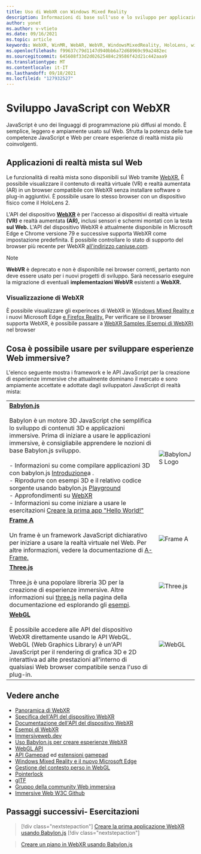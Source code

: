 ```yaml
---
title: Uso di WebXR con Windows Mixed Reality
description: Informazioni di base sull'uso e lo sviluppo per applicazioni WebXR in esecuzione Windows Mixed Reality visori VR immersive.
author: yonet
ms.author: v-vtieto
ms.date: 09/16/2021
ms.topic: article
keywords: WebXR, WinMR, WebAR, WebVR, WindowsMixedReality, HoloLens, windows mixed reality, web vr, web xr, web mr, web ar, 360, 360 video, 360 video, 360 foto, 360 foto, 360 foto, 360 contenuti, web immersive, immersiveweb, IW
ms.openlocfilehash: f99637c79d1147d940bb6a72d68969c99a2482ec
ms.sourcegitcommit: 645608f33d2d02625484c29586f42d21c442aaa9
ms.translationtype: MT
ms.contentlocale: it-IT
ms.lasthandoff: 09/18/2021
ms.locfileid: "127932527"
---
```

# <a name="javascript-development-with-webxr"></a>Sviluppo JavaScript con WebXR

JavaScript è uno dei linguaggi di programmazione più diffusi al mondo. È semplice, leggero e ampiamente usato sul Web. Sfrutta la potenza delle tue competenze JavaScript e Web per creare esperienze di realtà mista più coinvolgenti.

## <a name="mixed-reality-applications-on-the-web"></a>Applicazioni di realtà mista sul Web

Le funzionalità di realtà mista sono disponibili sul Web tramite [WebXR.](webxr-overview.md) È possibile visualizzare il contenuto di realtà virtuale (VR) e realtà aumentata (AR) in un browser compatibile con WebXR senza installare software o plug-in aggiuntivi. È possibile usare lo stesso browser con un dispositivo fisico come il HoloLens 2.

L'API del dispositivo  [**WebXR**](https://www.w3.org/TR/webxr/) è per l'accesso ai dispositivi di  realtà virtuale **(VR)** e realtà aumentata **(AR),** inclusi sensori e schermi montati con la testa **sul Web.** L'API del dispositivo WebXR è attualmente disponibile in Microsoft Edge e Chrome versione 79 e successive supporta WebXR come impostazione predefinita. È possibile controllare lo stato di supporto del browser più recente per WebXR [all'indirizzo caniuse.com](https://caniuse.com/#search=webxr).

> [!NOTE]
> **WebVR** è deprecato e non è disponibile nei browser correnti, pertanto non deve essere usato per i nuovi progetti di sviluppo. Sarà necessario eseguire la migrazione di eventuali **implementazioni WebVR** esistenti a **WebXR.**

### <a name="viewing-webxr"></a>Visualizzazione di WebXR

È possibile visualizzare gli experinces di WebXR in [Windows Mixed Reality e](../../whats-new/new-microsoft-edge.md) i nuovi Microsoft Edge [e Firefox Reality.](https://mixedreality.mozilla.org/firefox-reality/)
Per verificare se il browser supporta WebXR, è possibile passare a [WebXR Samples (Esempi di WebXR)](https://immersive-web.github.io/webxr-samples/) nel browser

## <a name="what-can-i-use-to-develop-immersive-web-experiences"></a>Cosa è possibile usare per sviluppare esperienze Web immersive?

L'elenco seguente mostra i framework e le API JavaScript per la creazione di esperienze immersive che attualmente dominano il mercato e sono ampiamente accettate e adottate dagli sviluppatori JavaScript di realtà mista:

|  |  |
| --- | --- |
|[**Babylon.js**](https://doc.babylonjs.com/)<br/><br/> Babylon è un motore 3D JavaScript che semplifica lo sviluppo di contenuti 3D e applicazioni immersive. Prima di iniziare a usare le applicazioni immersive, è consigliabile apprendere le nozioni di base Babylon.js sviluppo.<br/><br/>- Informazioni su come compilare applicazioni 3D con babylon.js [Introduzione](https://doc.babylonjs.com/start)a .<br/>- Riprodurre con esempi 3D e il relativo codice sorgente usando babylon.js [Playground](https://doc.babylonjs.com/examples/)<br/>- Approfondimenti su [WebXR](https://doc.babylonjs.com/divingDeeper/webXR)<br/>- Informazioni su come iniziare a usare le esercitazioni [Creare la prima app "Hello World!"](tutorials/babylonjs-webxr-helloworld/introduction-01.md)|![BabylonJS Logo](images/babylon.js.example.png) |
|[**Frame A**](https://aframe.io/) <br/><br/>Un frame è un framework JavaScript dichiarativo per iniziare a usare la realtà virtuale nel Web. Per altre informazioni, vedere la documentazione di [A-Frame.](https://aframe.io/docs/1.2.0/introduction/) |![Frame A](images/a-frame.example.png)  |
|[**Three.js**](https://threejs.org) <br/><br/>Three.js è una popolare libreria 3D per la creazione di esperienze immersive. Altre informazioni sui [three.js](https://threejs.org/docs/index.html#manual/en/introduction/Creating-a-scene) nella pagina della documentazione ed esplorando gli [esempi](https://threejs.org/examples/#webgl_animation_cloth). |![Three.js](images/three.js.example.png)  |
|[**WebGL**](https://developer.mozilla.org/en-US/docs/Web/API/WebGL_API)  <br/><br/>È possibile accedere alle API del dispositivo WebXR direttamente usando le API WebGL. WebGL (Web Graphics Library) è un'API JavaScript per il rendering di grafica 3D e 2D interattiva ad alte prestazioni all'interno di qualsiasi Web browser compatibile senza l'uso di plug-in. |![WebGL](images/webgl.example.png)  |

## <a name="see-also"></a>Vedere anche

* [Panoramica di WebXR](webxr-overview.md)
* [Specifica dell'API del dispositivo WebXR](https://immersive-web.github.io/webxr/)
* [Documentazione dell'API del dispositivo WebXR](https://developer.mozilla.org/en-US/docs/Web/API/WebXR_Device_API)
* [Esempi di WebXR](https://immersive-web.github.io/webxr-samples/)
* [Immersiveweb.dev](https://immersiveweb.dev/)
* [Uso Babylon.js per creare esperienze WebXR](https://doc.babylonjs.com/how_to/introduction_to_webxr)
* [WebGL API](/previous-versions/windows/internet-explorer/ie-developer/dev-guides/bg182648(v=vs.85))
* [API Gamepad](https://msdn.microsoft.com/library/dn743630(v=vs.85).aspx) ed [estensioni gamepad](https://w3c.github.io/gamepad/extensions.html)
* [Windows Mixed Reality e il nuovo Microsoft Edge](../../whats-new/new-microsoft-edge.md)
* [Gestione del contesto perso in WebGL](https://www.khronos.org/webgl/wiki/HandlingContextLost)
* [Pointerlock](https://www.w3.org/TR/pointerlock/)
* [glTF](https://www.khronos.org/gltf)
* [Gruppo della community Web immersiva](https://www.w3.org/community/immersive-web/)
* [Immersive Web W3C Github](https://github.com/immersive-web)

## <a name="next-steps--tutorials"></a>Passaggi successivi- Esercitazioni

> [!div class="nextstepaction"]
> [Creare la prima applicazione WebXR usando Babylon.js](tutorials/babylonjs-webxr-helloworld/introduction-01.md)
> [!div class="nextstepaction"]

> [Creare un piano in WebXR usando Babylon.js](tutorials/babylonjs-webxr-piano/introduction-01.md)

